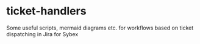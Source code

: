# ticket-handlers
Some useful scripts, mermaid diagrams etc. for workflows based on ticket dispatching in Jira for Sybex
